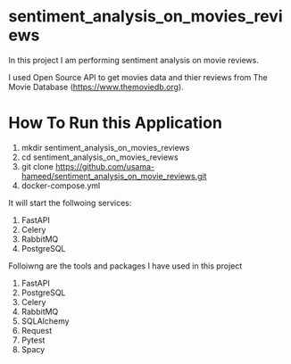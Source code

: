 # sentiment_analysis_on_movies_reviews

In this project I am performing sentiment analysis on movie reviews.

I used Open Source API to get movies data and thier reviews from The Movie Database (https://www.themoviedb.org).

# How To Run this Application
1) mkdir sentiment_analysis_on_movies_reviews
2) cd sentiment_analysis_on_movies_reviews
3) git clone https://github.com/usama-hameed/sentiment_analysis_on_movie_reviews.git
4) docker-compose.yml

It will start the follwoing services:
1) FastAPI
2) Celery
3) RabbitMQ
4) PostgreSQL


Folloiwng are the tools and packages I have used in this project
1) FastAPI
2) PostgreSQL
3) Celery
4) RabbitMQ
5) SQLAlchemy
6) Request
7) Pytest
8) Spacy
   
